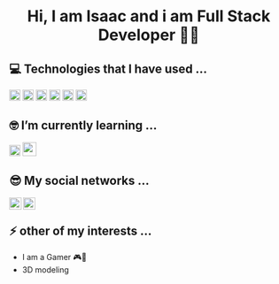 <h1 align="center">Hi, I am Isaac and i am Full Stack Developer 👋🤙</h1>

<h2> 💻 Technologies that I have used ...</h2>
<code><img height="20" src="https://seeklogo.com/images/L/laravel-logo-41EC1D4C3F-seeklogo.com.png"></code>
<code><img height="20" src="https://brandslogos.com/wp-content/uploads/images/bootstrap-logo.png"></code>
<code><img height="20" src="https://logos-download.com/wp-content/uploads/2017/07/HTML5_badge.png"></code>
<code><img height="20" src="https://seeklogo.com/images/C/css-3-logo-023C1A7171-seeklogo.com.png"></code>
<code><img height="20" src="https://cdn.pixabay.com/photo/2015/04/23/17/41/javascript-736400_960_720.png"></code>
<code><img height="20" src="https://cdn.freebiesupply.com/logos/large/2x/angular-icon-1-logo-png-transparent.png"></code>
<br/>

<h2>🤓 I’m currently learning ... </h2>
<code><img height="20" src="https://seeklogo.com/images/V/vuejs-logo-17D586B587-seeklogo.com.png"></code>
<code><img height="25" src="https://cdn4.iconfinder.com/data/icons/logos-3/600/React.js_logo-512.png"></code>
</br>

<h2>😎 My social networks ...</h2>
<a href="https://www.instagram.com/luisisaacmunoz/">
  <img align="left" alt="Luis Isaac Instagram" width="22px" src="https://www.freepnglogos.com/uploads/logo-ig-png/logo-ig-instagram-new-logo-vector-download-13.png" />
</a>
<a href="https://www.linkedin.com/in/luisisaacmuñozgarcia/">
  <img align="left" alt="Luis Isaac LinkedIN" width="22px" src="https://cdn-icons-png.flaticon.com/512/174/174857.png" />
</a>
<br/>

<h2>⚡ other of my interests ...</h2>
<ul>
  <li>I am a Gamer 🎮👾</li>
  <li>3D modeling</li>
</ul>


<!--
**isaac38/isaac38** is a ✨ _special_ ✨ repository because its `README.md` (this file) appears on your GitHub profile.

Here are some ideas to get you started:

- 🔭 I’m currently working on ...
- 🌱 I’m currently learning ...
- 👯 I’m looking to collaborate on ...
- 🤔 I’m looking for help with ...
- 💬 Ask me about ...
- 📫 How to reach me: ...
- 😄 Pronouns: ...
- ⚡ Fun fact: ...
-->
